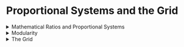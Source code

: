 # Proportional Systems and the Grid
<details>
  <summary>Mathematical Ratios and Proportional Systems </summary>
- Artists, architects, and musicians have been interested in ideal proportions. 
- Some looked to math for a system of creating ideal proportions that could be applied to the visual arts, music, and architecture.
- Most designers prefer to rely on their learned and innate sense
of proportion. 
- Others employ graphic devices that can aid in establishing harmony, such as Fibonacci numbers or the golden section, among other proportional systems.
- ### Proportion
    Proportion is the comparative size relationships of parts to
    one another and to the whole. Elements or parts are compared
    to the whole in terms of magnitude, measure, and/or quantity.

    For designers, it is an aesthetic arrangement—a harmonious or
    agreeable relationship of parts or elements within a whole. Considered proportions are one main key to creating pleasing
    form.

    In design, harmony is agreement within a composition, where elements are constructed, arranged, and function in relation to one another to a congruent effect. Art critic John

    Ruskin said, “In all perfectly beautiful objects there is found the opposition of one part to another and a reciprocal balance.” Although Ruskin’s view bestows value on aesthetics and beauty, a designer can deliberately play with expected proportion in a composition with the goal of creating graphic impact that is not even remotely about beauty, yet still establish a balanced reciprocity among the graphic elements.
- ### Fibonacci Numbers
    The opposite corners of the squares yields a spiral that resembles many found in plants, seashells, and other forms in nature.

    ![Proportional-Systems](./imags/Proportional-Systems-1.jpg "Proportional-Systems")
- ### The Golden Ratio
    In Western art, shapes or structures defined by or based on the
    golden section have been considered aesthetically pleasing by
    many artists, designers, and architects. For example, architect
    Le Corbusier used the golden ratio as the basis of his modular architectural system. The golden ratio is still used today in graphic design, fine art, and architecture. Graphic designers utilize the golden section for grid systems and page formats.

    ![Proportional-Systems](./imags/Proportional-Systems-2.jpg "Proportional-Systems")
- ### Rule of Thirds
     ![Proportional-Systems](./imags/Proportional-Systems-3.jpg "Proportional-Systems")

    The rule of thirds is an asymmetrical compositional technique
    often used by painters, photographers, and designers to create visual interest and balance. It involves overlaying the format with a grid and positioning or aligning the focal point or primary graphic elements of the composition along these grid lines or especially on the intersections of the grid lines. To employ the rule, the focal point is placed at one intersection.

    for example, and a counterbalancing secondary graphic element or accent placed at an opposing intersection. In a landscape, this often translates into placing the horizon line along one of the horizontal grid lines. This rule is also sometimes called the golden grid rule because the modules created by the grid roughly relate to the ratio of the golden section 

    In practice, the aim of the rule is to prevent the placement of the subject of an image at the center of a composition or to discourage placements that divide the image in half.

     ![Proportional-Systems](./imags/Proportional-Systems-4.jpg "Proportional-Systems")

     ![Proportional-Systems](./imags/Proportional-Systems-5.jpg "Proportional-Systems")

     ![Proportional-Systems](./imags/Proportional-Systems-6.jpg "Proportional-Systems")

     ![Proportional-Systems](./imags/Proportional-Systems-7.webp "Proportional-Systems")
</details>

<details>
  <summary>Modularity</summary>
  
In graphic design, modularity is a structural principle employed to subdivide a format into manageable smallerparts—that is, to handle content using modules. 

A module is a self-contained, fixed unit that is combined with others to form a larger foundational structure composed of regular units. A module is also defined as any single fixed element within a bigger system or structure. For example, a unit on graph paper is a module, a pixel in a digital image is a module, a rectangular unit in a grid system is a module, and a fixed encapsulated chunk of a composition is a module. Modularity in the form of grids helps manage content as well as complexity (think of all the content on a government website). 

Modularity has three main advantages: 
- the underlying structure produces unity and continuity across a multipage application, 
- the content within each module can easily be replaced or interchanged, and 
- modules can be rearranged to create different zones or forms yet still remain unified.

Modularity is also used to create modular alphabets, hand-lettering , typographic treatments, signage systems, symbol systems, pixel effects, or any modular-based imagery (for example, a transformation or sequence developed in modular units; figures composed of units).

- ```Type as Tool``` This type family, called Teip, is designed with several styles and weights that
users can remix into endless combinations. Elements appear to pass over and behind each
other, creating a feeling of depth. Uppercase letters are stressed vertically, while lowercase
letters are stressed horizontally.

- ```Interlocking Forms``` Called Barin, this typeface was inspired by the
geometric kufi calligraphy prevalent in Islamic culture, especially by
the work of Persian calligraphers Hassan Massoudy and Emin. A
calligrapher can freely adjust a character in relation to the marks
coming before and after. In contrast, a typeface designer makes
each glyph function with any other glyph in any order,
compromising freedom in exchange for standardization. Barin
explores the line between lettering and type design. Several
alternates for every glyph allow letters to interlock. Barin has more
than 5,800 glyphs. Open Type features created by Tal Leming enable
Barin to automatically choose among thousands of ligatures based
on context. This allows the typeface to interlock and maintain the
balance between negative and positive space. 

   ![Modularity](./imags/Modularity-1.jpg "Modularity") ![Modularity](./imags/Modularity-2.jpg "Modularity")

- ```Social Order``` The designer has used a strict grid to organize the content, while employing a
gradient tone and skewed geometry to give the piece motion. 

   ![Modularity](./imags/Modularity-3.jpg "Modularity")
</details>

<details>
  <summary>The Grid</summary>
A grid is a guide—a compositional structure made up of verticals and horizontals that divide a format into columns and margins.

Grids underlie the structure of books, magazines, brochures, desktop websites, mobile websites, and more. As far back in history as 3000 b.c., we can see the use of a column structure in cuneiform writing in Mesopotamia as well as similar structures in hieroglyphics writing in Egypt. 



In the 1950s, Swiss designers adopted the grid as a structural design device. Their enthusiasm propelled the grid into popular use.

Grids organize type and images. They help you build pages,print or digital. If you have to organize the enormous amount
of content in any given newspaper, textbook, or corporate, government, museum, or editorial website, you would want some type of structure to ensure that readers would be able to easily access and read an abundance of information.

Imagine designing your daily newspaper using a spontaneous composition method. You would have to intuitively design
every page and then make sure each page had some resemblance to all the others while ensuring a sense of congruence
across all the pages. Certainly, you could compose spontaneously, but you would not meet a daily deadline. Not only does
a grid spare you the time of having to spontaneously compose
every page, but it also affords a skeletal structure that provides
continuity, congruence, unity, and visual flow across many print or digital pages.

![Proportional-Systems](./imags/Proportional-Systems-8.jpg "Proportional-Systems")
- ### Single-Column Grid
A single-column grid structure tends to work well on the smaller size of mobile screens. 

When designing a site for both desktop and mobile screen, some designers draft the grid structures simultaneously so that they offer similar experiences. 

When designing for several screens—desktop, tablet, and mobile—some say best practice is to design the desktop website first. Others say to design the mobile grid structure first because it needs to have the simplest structure due to its diminutive screen. “Mobile devices require software development teams to focus on only the most important data and actions in an application,” .
- ### Multicolumn Grids
- ### Columns and Column Intervals
In any grid, the number of columns depends on several factors, mainly the concept, purpose, and how the designer wants to present the content. When using more than one column, columns can be the same width or vary in width. One or more columns can be dedicated to only text or only images or a combination thereof. The spaces between columns are called column intervals.
- ```A grid’```s proportions and spaces provide a consistent visual appearance for a multipage format in print or on screen. A grid is a structural system that supplies an underlying unifying skeletal structure. It provides alignment.
- ```Multicolumn grids``` are used for desktop, tablet, and mobile
screens measured and designed in pixels. Nathan Smith cre-
ated the 960 Grid System (http://960.gs/), a web grid that is
960 pixels wide, which works well on a majority of screens. 
- ```A twelve-column grid``` has 60 pixel-wide columns, which yield column widths of 60, 140, 220, 300, 380, 460, 540, 620, 700, 780, 860, and 940. 
- ```A sixteen-column grid``` has 40 pixel-wide columns, which yield column widths of 40, 100, 160, 220, 280, 340, 400, 460, 520, 580, 640, 700, 760, 820, 880, and 940. Each column has 10-pixel margins on left and right, which yield 20 pixel-wide column intervals between columns (see http://www.thegridsystem.org/).

![Proportional-Systems](./imags/Proportional-Systems-9.jpg "Proportional-Systems")
- ### Flowlines
- ### Grid Modules
- ### Spatial Zones
- ### Modular Grids
    > A designer can strictly adhere to a grid or break a grid. For the sake of visual drama or surprise, you can occasionally break the grid. If you break the grid too often, however, the armature it provides will be lost.

A baseline is the invisible line upon which type sits, defining the bottom of capital and lowercase letters excluding descenders. A baseline grid is a visual guide created by planning a set of
baselines for the primary text, which run from the top margin to the bottom margin. These horizontal divisions are guidelines for text and image alignment from column to column. A baseline grid should accommodate the largest size type of the body text. This grid allows for adding line spacing between paragraphs to create chunks of text so that the visitor can easily scan or read the copy.

![Proportional-Systems](./imags/Proportional-Systems-12.jpg "Proportional-Systems")

How do you know which grid option to choose? Base your
decision on communication goals, purpose, the amount of
images and text, and audience. An award-winning (Presiden-
tial Awards for Design Excellence) example of a modular grid
is the Unigrid designed by Massimo Vignelli for the United
States National Park Service, Washington, DC, Publications
Program (Figure 8-6). Since 1977, all United States National
Park Service brochures have been designed based on the Uni-
grid System format, a modular grid system for layout of text
and graphics. The design includes black bands at the top and
bottom of the brochures, a standardized typeface, and stan-
dard map formats; all establish a uniform identity for National
Park Service brochures (http://www.nps.gov).

![Proportional-Systems](./imags/Proportional-Systems-10.jpg "Proportional-Systems")
![Proportional-Systems](./imags/Proportional-Systems-11.jpg "Proportional-Systems")

- ```Grids Generate Form``` The cells and nodes of a grid can be used to generate complex
pattern designs as well as simple rectangles. Dividing a square into nine identical units is a
classic design problem. Numerous simple forms and relationships can be built against this
simple matrix. 

  ![grid](./imags/grid-1.jpg "grid") ![grid](./imags/grid-2.jpg "grid") ![grid](./imags/grid-3.jpg "grid") ![grid](./imags/grid-4.jpg "grid")
- ```Structure and Color``` In this project, designers explore the grid as a
tool for organizing content and generating form. The text is the
United Nations’ Universal Declaration of Human Rights (abbreviated
version). ```With sixteen vertical columns and eight horizontal rows```,
the grid provides a flexible scaffold for organizing content.
Typefaces are limited to the Univers family. After designers arrive at
a solid black-and-white concept, they use color to emphasize or
counteract the underlying structure.

   ![grid](./imags/grid-5.jpg "grid")

   ![grid](./imags/grid-6.jpg "grid")

   ![grid](./imags/grid-7.jpg "grid")![grid](./imags/grid-8.jpg "grid")
- Co-Design: ```Generate Form After using the 16-column grid to organize the text```, the designer exchanged his InDesign file with classmates and asked them to add elements based on the grid. He created the final poster at right in response to the designs he collected.

   ![grid](./imags/grid-9.jpg "grid")![grid](./imags/grid-10.jpg "grid")![grid](./imags/grid-11.jpg "grid")

   ![grid](./imags/grid-12.jpg "grid")![grid](./imags/grid-13.jpg "grid")

- ```Rhythm, Form, Frame``` Iceland-based designer Ragnar Freyr creates posters, identities,
websites, and publications. In the posters shown here, Freyr has used the grid to establish
simple rhythms and hierarchies as well as to frame images and generate complex forms.  

   ![grid](./imags/grid-14.jpg "grid")![grid](./imags/grid-17.jpg "grid")![grid](./imags/grid-15.jpg "grid")

   ![grid](./imags/grid-16.jpg "grid")![grid](./imags/grid-18.jpg "grid")![grid](./imags/grid-19.jpg "grid")

- ```twelve-column grid```

   ![grid](./imags/website-design-grid-2.jpg "grid")
</details>